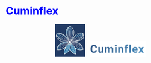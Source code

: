<h1 style="color:blue;">Cuminflex</h1>
<p align="center">
 <img src="https://github.com/Uygur-code/cuminflex/blob/main/cuminflex_logo.jpg" width=80>&nbsp; &nbsp;<img src="https://github.com/Uygur-code/cuminflex/blob/main/cuminflex_name.jpg" width=150>
</p> 
